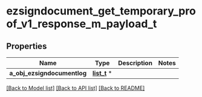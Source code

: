 # ezsigndocument_get_temporary_proof_v1_response_m_payload_t

## Properties
Name | Type | Description | Notes
------------ | ------------- | ------------- | -------------
**a_obj_ezsigndocumentlog** | [**list_t**](ezsigndocumentlog_response_compound.md) \* |  | 

[[Back to Model list]](../README.md#documentation-for-models) [[Back to API list]](../README.md#documentation-for-api-endpoints) [[Back to README]](../README.md)


